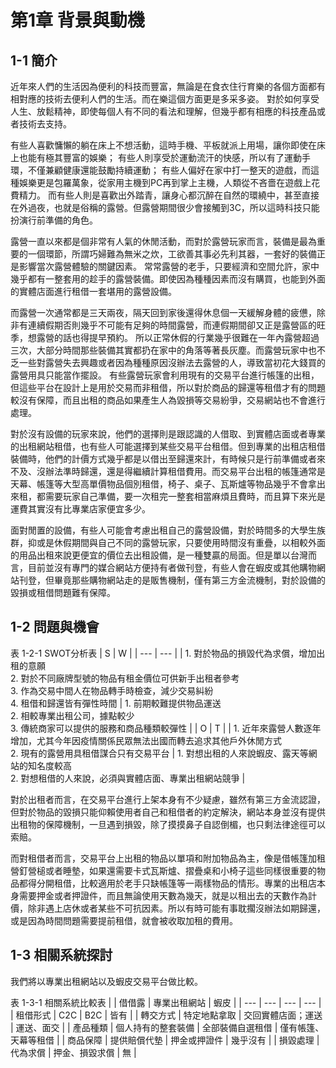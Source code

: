 # 第1章 背景與動機

## 1-1 簡介
近年來人們的生活因為便利的科技而豐富，無論是在食衣住行育樂的各個方面都有相對應的技術去便利人們的生活。而在樂這個方面更是多采多姿。
對於如何享受人生、放鬆精神，即使每個人有不同的看法和理解，但幾乎都有相應的科技產品或者技術去支持。

有些人喜歡慵懶的躺在床上不想活動，這時手機、平板就派上用場，讓你即使在床上也能有極其豐富的娛樂；
有些人則享受於運動流汗的快感，所以有了運動手環，不僅兼顧健康還能鼓勵持續運動；
有些人偏好在家中打一整天的遊戲，而這種娛樂更是包羅萬象，從家用主機到PC再到掌上主機，人類從不吝嗇在遊戲上花費精力。
而有些人則是喜歡出外踏青，讓身心都沉醉在自然的環繞中，甚至直接在外過夜，也就是俗稱的露營。但露營期間很少會接觸到3C，所以這時科技只能扮演行前準備的角色。

露營一直以來都是個非常有人氣的休閒活動，而對於露營玩家而言，裝備是最為重要的一個環節，所謂巧婦難為無米之炊，工欲善其事必先利其器，一套好的裝備正是影響當次露營體驗的關鍵因素。
常常露營的老手，只要經濟和空間允許，家中幾乎都有一整套用的趁手的露營裝備。即使因為種種因素而沒有購買，也能到外面的實體店面進行租借一套堪用的露營設備。

而露營一次通常都是三天兩夜，隔天回到家後還得休息個一天緩解身體的疲憊，除非有連續假期否則幾乎不可能有足夠的時間露營，而連假期間卻又正是露營區的旺季，想露營的話也得提早預約。
所以正常休假的行業幾乎很難在一年內露營超過三次，大部分時間那些裝備其實都扔在家中的角落等著長灰塵。而露營玩家中也不乏一些對露營失去興趣或者因為種種原因沒辦法去露營的人，導致當初花大錢買的露營用具只能當作擺設。
有些露營玩家會利用現有的交易平台進行帳篷的出租，但這些平台在設計上是用於交易而非租借，所以對於商品的歸還等租借才有的問題較沒有保障，而且出租的商品如果產生人為毀損等交易紛爭，交易網站也不會進行處理。

對於沒有設備的玩家來說，他們的選擇則是跟認識的人借取、到實體店面或者專業的出租網站租借，也有些人可能選擇到某些交易平台租借。但到專業的出租店租借裝備時，他們的計價方式幾乎都是以借出至歸還來計，有時候只是行前準備或者來不及、沒辦法準時歸還，還是得繼續計算租借費用。而交易平台出租的帳篷通常是天幕、帳篷等大型高單價物品個別租借，椅子、桌子、瓦斯爐等物品幾乎不會拿出來租，都需要玩家自己準備，要一次租完一整套相當麻煩且費時，而且算下來光是運費其實沒有比專業店家便宜多少。

面對閒置的設備，有些人可能會考慮出租自己的露營設備，對於時間多的大學生族群，抑或是休假期間與自己不同的露營玩家，只要使用時間沒有重疊，以相較外面的用品出租來說更便宜的價位去出租設備，是一種雙贏的局面。但是單以台灣而言，目前並沒有專門的媒合網站方便持有者做刊登，有些人會在蝦皮或其他購物網站刊登，但畢竟那些購物網站走的是販售機制，僅有第三方金流機制，對於設備的毀損或租借問題難有保障。

## 1-2 問題與機會
表 1-2-1 SWOT分析表
| S | W | 
| --- | --- | 
| 1. 對於物品的損毀代為求償，增加出租的意願<br>2. 對於不同廠牌型號的物品有租金價位可供新手出租者參考<br>3. 作為交易中間人在物品轉手時檢查，減少交易糾紛<br>4. 租借和歸還皆有彈性時間 | 1. 前期較難提供物品運送<br>2. 相較專業出租公司，據點較少<br>3. 傳統商家可以提供的服務和商品種類較彈性 |
| O | T |
| 1. 近年來露營人數逐年增加，尤其今年因疫情關係民眾無法出國而轉去追求其他戶外休閒方式<br>2. 現有的露營用具租借謀合只有交易平台 | 1. 對想出租的人來說蝦皮、露天等網站的知名度較高<br>2. 對想租借的人來說，必須與實體店面、專業出租網站競爭 |

對於出租者而言，在交易平台進行上架本身有不少疑慮，雖然有第三方金流認證，但對於物品的毀損只能仰賴使用者自己和租借者的約定解決，網站本身並沒有提供出租物的保障機制，一旦遇到損毀，除了摸摸鼻子自認倒楣，也只剩法律途徑可以索賠。

而對租借者而言，交易平台上出租的物品以單項和附加物品為主，像是借帳篷加租營釘營槌或者睡墊，如果還需要卡式瓦斯爐、摺疊桌和小椅子這些同樣很重要的物品都得分開租借，比較適用於老手只缺帳篷等一兩樣物品的情形。專業的出租店本身需要押金或者押證件，而且無論使用天數為幾天，就是以租出去的天數作為計價，除非遇上店休或者某些不可抗因素。所以有時可能有事耽擱沒辦法如期歸還，或是因為時間問題需要提前租借，就會被收取加租的費用。

## 1-3 相關系統探討
我們將以專業出租網站以及蝦皮交易平台做比較。

表 1-3-1 相關系統比較表
|  | 借借露 | 專業出租網站 | 蝦皮 |
| --- | --- | --- | --- |
| 租借形式 | C2C | B2C | 皆有 |
| 轉交方式 | 特定地點拿取 | 交回實體店面；運送 | 運送、面交 |
| 產品種類 | 個人持有的整套裝備 | 全部裝備自選租借 | 僅有帳篷、天幕等租借 |
| 商品保障 | 提供賠償代墊 | 押金或押證件 | 幾乎沒有 |
| 損毀處理 | 代為求償 | 押金、損毀求償 | 無 |